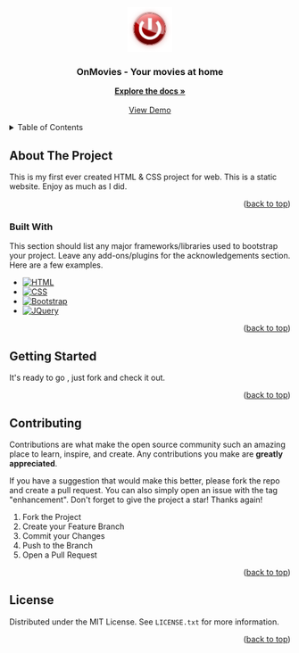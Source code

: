 
<!-- PROJECT LOGO -->
<br />
<div align="center">
  <a href="#">
    <img src="Logo/150x0150.png" alt="Logo" width="80" height="80">
  </a>

  <h3 align="center">OnMovies -   Your movies at home</h3>

  <p align="center">
    <a href="#"><strong>Explore the docs »</strong></a>
    <br />
    <br />
    <a href="https://p3p4r.github.io/onmovies/">View Demo</a>
  </p>
</div>



<!-- TABLE OF CONTENTS -->
<details>
  <summary>Table of Contents</summary>
  <ol>
    <li>
      <a href="#about-the-project">About The Project</a>
      <ul>
        <li><a href="#built-with">Built With</a></li>
      </ul>
    </li>
    <li>
      <a href="#getting-started">Getting Started</a>
    </li>
    <li><a href="#contributing">Contributing</a></li>
    <li><a href="#license">License</a></li>
    <li><a href="#contact">Contact</a></li>
    <li><a href="#acknowledgments">Acknowledgments</a></li>
  </ol>
</details>



<!-- ABOUT THE PROJECT -->
## About The Project


This is my first ever created HTML & CSS project for web. This is a static website. Enjoy as much as I did.

<p align="right">(<a href="#readme-top">back to top</a>)</p>



### Built With

This section should list any major frameworks/libraries used to bootstrap your project. Leave any add-ons/plugins for the acknowledgements section. Here are a few examples.


* [![HTML][html.com]][html-url]
* [![CSS][css.com]][css-url]
* [![Bootstrap][Bootstrap.com]][Bootstrap-url]
* [![JQuery][JQuery.com]][JQuery-url]

<p align="right">(<a href="#readme-top">back to top</a>)</p>



<!-- GETTING STARTED -->
## Getting Started

It's ready to go , just fork and check it out.

<p align="right">(<a href="#readme-top">back to top</a>)</p>


<!-- CONTRIBUTING -->
## Contributing

Contributions are what make the open source community such an amazing place to learn, inspire, and create. Any contributions you make are **greatly appreciated**.

If you have a suggestion that would make this better, please fork the repo and create a pull request. You can also simply open an issue with the tag "enhancement".
Don't forget to give the project a star! Thanks again!

1. Fork the Project
2. Create your Feature Branch
3. Commit your Changes
4. Push to the Branch
5. Open a Pull Request

<p align="right">(<a href="#readme-top">back to top</a>)</p>



<!-- LICENSE -->
## License

Distributed under the MIT License. See `LICENSE.txt` for more information.

<p align="right">(<a href="#readme-top">back to top</a>)</p>


<!-- MARKDOWN LINKS & IMAGES -->
<!-- https://www.markdownguide.org/basic-syntax/#reference-style-links -->
[contributors-shield]: https://img.shields.io/github/contributors/p3p4r/Best-README-Template.svg?style=for-the-badge
[contributors-url]: https://github.com/p3p4r/Best-README-Template/graphs/contributors
[forks-shield]: https://img.shields.io/github/forks/p3p4r/Best-README-Template.svg?style=for-the-badge
[forks-url]: https://github.com/p3p4r/Best-README-Template/network/members
[stars-shield]: https://img.shields.io/github/stars/p3p4r/Best-README-Template.svg?style=for-the-badge
[stars-url]: https://github.com/p3p4r/Best-README-Template/stargazers
[issues-shield]: https://img.shields.io/github/issues/p3p4r/Best-README-Template.svg?style=for-the-badge
[issues-url]: https://github.com/p3p4r/Best-README-Template/issues
[license-shield]: https://img.shields.io/github/license/p3p4r/Best-README-Template.svg?style=for-the-badge
[license-url]: https://github.com/p3p4r/Best-README-Template/blob/master/LICENSE.txt
[linkedin-shield]: https://img.shields.io/badge/-LinkedIn-black.svg?style=for-the-badge&logo=linkedin&colorB=555
[linkedin-url]: https://linkedin.com/in/p3p4r
[product-screenshot]: images/screenshot.png
[Next.js]: https://img.shields.io/badge/next.js-000000?style=for-the-badge&logo=nextdotjs&logoColor=white
[Next-url]: https://nextjs.org/
[React.js]: https://img.shields.io/badge/React-20232A?style=for-the-badge&logo=react&logoColor=61DAFB
[React-url]: https://reactjs.org/
[Vue.js]: https://img.shields.io/badge/Vue.js-35495E?style=for-the-badge&logo=vuedotjs&logoColor=4FC08D
[Vue-url]: https://vuejs.org/
[html.com]: https://img.shields.io/badge/html-0769AD?style=for-the-badge&logo=jquery&logoColor=white
[html-url]: https://www.w3schools.com/html/
[CSS.com]: https://img.shields.io/badge/css-0769AD?style=for-the-badge&logo=jquery&logoColor=white
[CSS-url]: https://www.w3schools.com/css/
[Bootstrap.com]: https://img.shields.io/badge/Bootstrap-563D7C?style=for-the-badge&logo=bootstrap&logoColor=white
[Bootstrap-url]: https://getbootstrap.com
[JQuery.com]: https://img.shields.io/badge/jQuery-0769AD?style=for-the-badge&logo=jquery&logoColor=white
[JQuery-url]: https://jquery.com 
